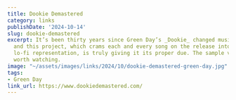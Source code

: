 ```yaml
---
title: Dookie Demastered
category: links
publishDate: '2024-10-14'
slug: dookie-demastered
excerpt: It’s been thirty years since Green Day’s _Dookie_ changed music forever,
  and this project, which crams each and every song on the release into a different
  lo-fi representation, is truly giving it its proper due. The sample videos are quite
  worth watching.
image: "~/assets/images/links/2024/10/dookie-demastered-green-day.jpg"
tags:
- Green Day
link_url: https://www.dookiedemastered.com/
---
```


